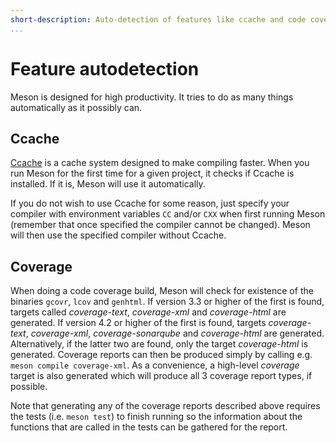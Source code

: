 ```yaml
---
short-description: Auto-detection of features like ccache and code coverage
...
```


# Feature autodetection

Meson is designed for high productivity. It tries to do as many things
automatically as it possibly can.

Ccache
--

[Ccache](https://ccache.dev/) is a cache system designed to make
compiling faster. When you run Meson for the first time for a given
project, it checks if Ccache is installed. If it is, Meson will use it
automatically.

If you do not wish to use Ccache for some reason, just specify your
compiler with environment variables `CC` and/or `CXX` when first
running Meson (remember that once specified the compiler cannot be
changed). Meson will then use the specified compiler without Ccache.

Coverage
--

When doing a code coverage build, Meson will check for existence of
the binaries `gcovr`, `lcov` and `genhtml`. If version 3.3 or higher
of the first is found, targets called *coverage-text*, *coverage-xml*
and *coverage-html* are generated. If version 4.2 or higher of the
first is found, targets *coverage-text*, *coverage-xml*, *coverage-sonarqube*
and *coverage-html* are generated. Alternatively, if the latter two
are found, only the target *coverage-html* is generated. Coverage
reports can then be produced simply by calling e.g. `meson compile
coverage-xml`. As a convenience, a high-level *coverage* target is
also generated which will produce all 3 coverage report types, if
possible.

Note that generating any of the coverage reports described above
requires the tests (i.e. `meson test`) to finish running so the
information about the functions that are called in the tests can be
gathered for the report.
